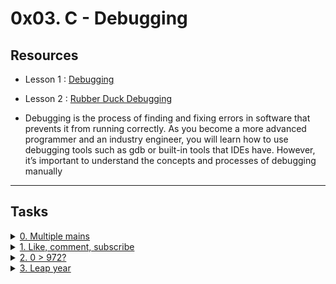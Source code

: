# 0x03. C - Debugging

## Resources

- Lesson 1 : [Debugging](https://en.wikipedia.org/wiki/Debugging)
- Lesson 2 : [Rubber Duck Debugging](https://www.thoughtfulcode.com/rubber-duck-debugging-psychology/)

- Debugging is the process of finding and fixing errors in software that prevents it from running correctly. As you become a more advanced programmer and an industry engineer, you will learn how to use debugging tools such as gdb or built-in tools that IDEs have. However, it’s important to understand the concepts and processes of debugging manually
----

## Tasks

<details>
<summary><a href="./0-main.c">0. Multiple mains</a></summary><br>

   - First compilation : `gcc -Wall -pedantic -Werror -Wextra -std=gnu89 positive_or_negative.c main.c`
   - Second compilation : `gcc -Wall -pedantic -Werror -Wextra -std=gnu89 positive_or_negative.c 0-main.c -o 0-main`

</details>

<details>
<summary><a href="./1-main.c">1. Like, comment, subscribe</a></summary><br>

Copy this main file. Comment out (don’t delete it!) the part of the code that is causing the output to go into an infinite loop.
   - compile : `gcc -std=gnu89 1-main.c -o 1-main`

</details>

<details>
<summary><a href="./2-largest_number.c">2. 0 > 972?</a></summary><br>

This program prints the largest of three integers.
   - compile : `gcc -Wall -Werror -Wextra -pedantic -std=gnu89 2-largest_number.c 2-main.c -o 2-main`

</details>

<details>
<summary><a href="./3-print_remaining_days.c">3. Leap year</a></summary><br>

This program converts a date to the day of year and determines how many days are left in the year, taking leap year into consideration.

   - First compilation : `gcc -Wall -Werror -Wextra -pedantic -std=gnu89 3-convert_day.c 3-print_remaining_days.c 3-main_a.c -o 3-main_a`
   - Second compilation : `gcc -Wall -Werror -Wextra -pedantic -std=gnu89 3-convert_day.c 3-print_remaining_days.c 3-main_b.c -o 3-main_b`

</details>
